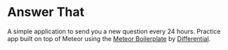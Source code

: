 # Answer That

A simple application to send you a new question every 24 hours. Practice app built on top of Meteor using the
[Meteor Boilerplate](http://github.differential.io/meteor-boilerplate/) by [Differential](http://github.com/Differential).
